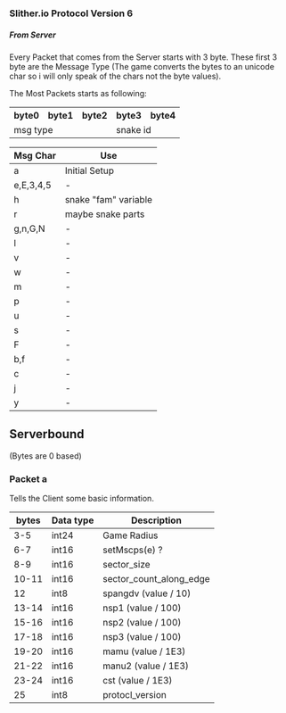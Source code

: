 ### Slither.io Protocol Version 6

##### From Server

Every Packet that comes from the Server starts with 3 byte. These first 3 byte are the Message Type (The game converts the bytes to an unicode char so i will only speak of the chars not the byte values).

The Most Packets starts as following:

<table>
  <tr>
    <th>byte0</th>
     <th>byte1</th>
     <th>byte2</th>
     <th>byte3</th>
     <th>byte4</th>
   </tr>
   <tr>
     <td colspan="3">msg type</td>
     <td colspan="2">snake id</td>
   </tr>
 </table>
 
 
 
|Msg Char|Use            |
|--------|---------------|
| a      | Initial Setup |
|e,E,3,4,5| -        |
|h       |snake "fam" variable|
|r       |maybe snake parts|
|g,n,G,N | -              |
|l       | -|
|v|-|
|w|-|
|m|-|
|p|-|
|u|-|
|s|-|
|F|-|
|b,f|-|
|c|-|
|j|-|
|y|-|


## Serverbound

(Bytes are 0 based)

### Packet a
Tells the Client some basic information.

|bytes|Data type|Description
|-----|---------|---------
|3-5|int24|Game Radius
|6-7|int16|setMscps(e) ?
|8-9|int16|sector_size
|10-11|int16|sector_count_along_edge
|12|int8|spangdv (value / 10)
|13-14|int16|nsp1 (value / 100)
|15-16|int16|nsp2 (value / 100)
|17-18|int16|nsp3 (value / 100)
|19-20|int16|mamu (value / 1E3)
|21-22|int16|manu2 (value / 1E3)
|23-24|int16|cst (value / 1E3)
|25|int8|protocl_version



